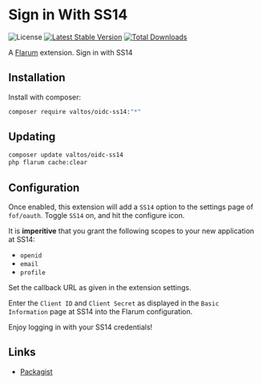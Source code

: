 # Sign in With SS14

![License](https://img.shields.io/badge/license-MIT-blue.svg) [![Latest Stable Version](https://img.shields.io/packagist/v/valtos/oidc-ss14.svg)](https://packagist.org/packages/valtos/oidc-ss14) [![Total Downloads](https://img.shields.io/packagist/dt/valtos/oidc-ss14.svg)](https://packagist.org/packages/valtos/oidc-ss14)

A [Flarum](http://flarum.org) extension. Sign in with SS14

## Installation

Install with composer:

```sh
composer require valtos/oidc-ss14:"*"
```

## Updating

```sh
composer update valtos/oidc-ss14
php flarum cache:clear
```

## Configuration

Once enabled, this extension will add a `SS14` option to the settings page of `fof/oauth`. Toggle `SS14` on, and hit the configure icon.

It is **imperitive** that you grant the following scopes to your new application at SS14:
- `openid`
- `email`
- `profile`

Set the callback URL as given in the extension settings.

Enter the `Client ID` and `Client Secret` as displayed in the `Basic Information` page at SS14 into the Flarum configuration.

Enjoy logging in with your SS14 credentials!

## Links

- [Packagist](https://packagist.org/packages/valtos/oidc-ss14)
